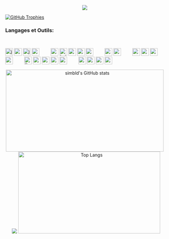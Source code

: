 <p align="center">
<img src="https://raw.githubusercontent.com/LingDong-/shan-shui-inf/master/screenshots/screen002.jpg"/p>
</p>

[![GitHub Trophies](https://github-profile-trophy.vercel.app/?username=simbld&no-frame=true&no-bg=true&theme=darkhub&row=1&column=6&margin-w=50&margin-h=50)](https://github.com/ryo-ma/github-profile-trophy)

### Langages et Outils:
<br>
<p align="left">

<img width="24" height="24" src="https://img.icons8.com/arcade/24/javascript.png" alt="javascript"/>
<img width="24" height="24" src="https://img.icons8.com/3d-fluency/24/python.png" alt="python"/> 
<img width="24" height="24" src="https://img.icons8.com/3d-fluency/24/java-coffee-cup-logo.png" alt="java-coffee-cup-logo"/>
<img width="24" height="24" src="https://img.icons8.com/external-tal-revivo-shadow-tal-revivo/24/external-typescript-an-open-source-programming-language-developed-and-maintained-by-microsoft-logo-shadow-tal-revivo.png"/>
&emsp;&emsp;
<img width="24" height="24" src="https://cdn.jsdelivr.net/gh/devicons/devicon/icons/linux/linux-original.svg" />
<img width="24" height="24" src="https://img.icons8.com/color/24/kali-linux.png" alt="kali-linux"/>
<img width="24" height="24" src="https://cdn.jsdelivr.net/gh/devicons/devicon/icons/msdos/msdos-original.svg" />
<img width="24" height="24" src="https://cdn.jsdelivr.net/gh/devicons/devicon/icons/bash/bash-original.svg" />
<img width="24" height="24" src="https://cdn.jsdelivr.net/gh/devicons/devicon/icons/processing/processing-original.svg" />
&emsp;&emsp;
<img width="24" height="24" src="https://cdn.jsdelivr.net/gh/devicons/devicon/icons/sass/sass-original.svg" />
<img width="24" height="24" src="https://cdn.jsdelivr.net/gh/devicons/devicon/icons/less/less-plain-wordmark.svg" />
&emsp;&emsp;
<img width="24" height="24" src="https://cdn.jsdelivr.net/gh/devicons/devicon/icons/nextjs/nextjs-original.svg" />
<img width="24" height="24" src="https://img.icons8.com/color/24/nestjs.png" alt="nestjs"/> 
<img width="24" height="24" src="https://img.icons8.com/external-tal-revivo-shadow-tal-revivo/24/external-react-a-javascript-library-for-building-user-interfaces-logo-shadow-tal-revivo.png"/>
<img width="24" height="24" src="https://cdn.jsdelivr.net/gh/devicons/devicon/icons/redux/redux-original.svg" />
&emsp;&emsp;
<img width="24" height="24" src="https://img.icons8.com/stickers/24/figma.png" alt="figma"/> 
<img width="24" height="24" src="https://cdn.jsdelivr.net/gh/devicons/devicon/icons/gimp/gimp-original.svg" />
<img width="24" height="24" src="https://cdn.jsdelivr.net/gh/devicons/devicon/icons/aftereffects/aftereffects-original.svg" />
<img width="24" height="24" src="https://cdn.jsdelivr.net/gh/devicons/devicon/icons/premierepro/premierepro-original.svg" />
<img width="24" height="24" src="https://cdn.jsdelivr.net/gh/devicons/devicon/icons/blender/blender-original.svg" />
&emsp;&emsp;
<img width="24" height="24" src="https://cdn.jsdelivr.net/gh/devicons/devicon/icons/graphql/graphql-plain.svg" />
<img width="24" height="24" src="https://cdn.jsdelivr.net/gh/devicons/devicon/icons/mongodb/mongodb-original.svg" />
<img width="24" height="24" src="https://img.icons8.com/color/24/my-sql.png" alt="my-sql"/> 
<img width="24" height="24" src="https://img.icons8.com/plasticine/24/postgreesql.png" alt="postgreesql"/> 
&emsp;&emsp;

</p>
<p align="center">
  <img width="500" height="260" src="https://github-readme-stats.vercel.app/api?username=simbld&show_icons=true&theme=radical" alt="simbld's GitHub stats" /> &nbsp;
<img src="https://raw.githubusercontent.com/TheDudeThatCode/TheDudeThatCode/master/Assets/Developer.gif" />
  <img width="450" height="260"src="https://github-readme-stats.vercel.app/api/top-langs/?username=simbld&layout=compact&theme=radical" alt="Top Langs" />
</p>
